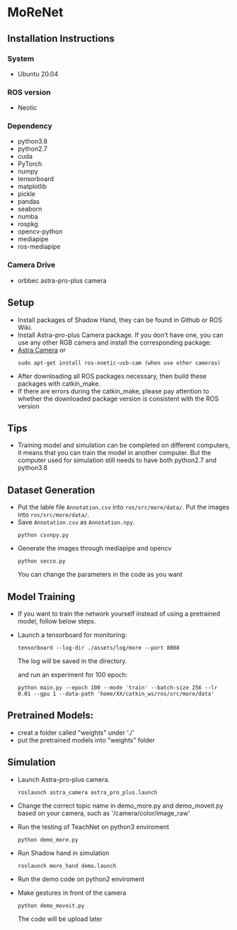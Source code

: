 # MoReNet

## Installation Instructions
### System
- Ubuntu 20.04

### ROS version
- Neotic

### Dependency
- python3.8 
- python2.7 
- cuda
- PyTorch
- numpy
- tensorboard
- matplotlib
- pickle
- pandas
- seaborn
- numba
- rospkg
- opencv-python
- mediapipe
- ros-mediapipe

### Camera Drive
- orbbec astra-pro-plus camera

## Setup
- Install packages of Shadow Hand, they can be found in Github or ROS Wiki.
- Install Astra-pro-plus Camera package. If you don't have one, you can use any other RGB camera and install the corresponding package:
- [Astra Camera](https://github.com/orbbec/ros_astra_camera)
  or
  ```
  sudo apt-get install ros-noetic-usb-cam (when use other cameras)
  ```
- After downloading all ROS packages necessary, then build these packages with catkin_make.
- If there are errors during the catkin_make, please pay attention to whether the downloaded package version is consistent with the ROS version

## Tips
- Training model and simulation can be completed on different computers, it means that you can train the model in another computer. But the computer used for simulation still needs to have both python2.7 and python3.8
## Dataset Generation
- Put the lable file ```Annotation.csv``` into ```ros/src/more/data/```. Put the images into ```ros/src/more/data/```.
- Save ```Annotation.csv``` as ```Annotation.npy```.
  ```
  python csvnpy.py
  ```
- Generate the images through mediapipe and opencv
  ```
  python secco.py
  ```
  You can change the parameters in the code as you want
## Model Training
- If you want to train the network yourself instead of using a pretrained model, follow below steps.

- Launch a tensorboard for monitoring:
    ```
    tensorboard --log-dir ./assets/log/more --port 8008
    ```
    The log will be saved in the directory.

    and run an experiment for 100 epoch:
    ```
    python main.py --epoch 100 --mode 'train' --batch-size 256 --lr 0.01 --gpu 1 --data-path 'home/XX/catkin_ws/ros/src/more/data'
    ```
## Pretrained Models:
- creat a folder called "weights" under './'
- put the pretrained models into "weights" folder


## Simulation
- Launch Astra-pro-plus camera.
  ```
  roslaunch astra_camera astra_pro_plus.launch
  ```
 - Change the correct topic name in demo_more.py and demo_moveit.py based on your camera, such as '/camera/color/image_raw'

- Run the testing of TeachNet on python3 enviroment
  ```
  python demo_more.py 
  ```
- Run Shadow hand in simulation
   ```
  roslaunch more_hand demo.launch
  ```
- Run the demo code on python2 enviroment
- Make gestures in front of the camera
  ```
  python demo_moveit.py
  ```
  The code will be upload later
